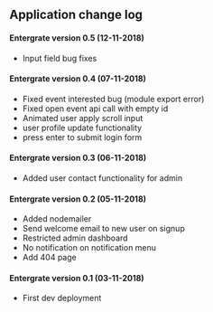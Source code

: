 ## Application change log

#### Entergrate version 0.5 (12-11-2018)

+ Input field bug fixes

#### Entergrate version 0.4 (07-11-2018)

+ Fixed event interested bug (module export error)
+ Fixed open event api call with empty id
+ Animated user apply scroll input
+ user profile update functionality
+ press enter to submit login form

#### Entergrate version 0.3 (06-11-2018)

+ Added user contact functionality for admin

#### Entergrate version 0.2 (05-11-2018)

+ Added nodemailer
+ Send welcome email to new user on signup
+ Restricted admin dashboard
+ No notification on notification menu
+ Add 404 page

#### Entergrate version 0.1 (03-11-2018)

+ First dev deployment
